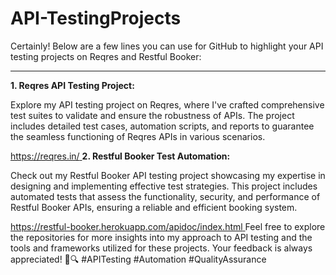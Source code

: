 # API-TestingProjects
Certainly! Below are a few lines you can use for GitHub to highlight your API testing projects on Reqres and Restful Booker:

---

**1. Reqres API Testing Project:**

Explore my API testing project on Reqres, where I've crafted comprehensive test suites to validate and ensure the robustness of APIs. The project includes detailed test cases, automation scripts, and reports to guarantee the seamless functioning of Reqres APIs in various scenarios.

[https://reqres.in/
](url)
**2. Restful Booker Test Automation:**

Check out my Restful Booker API testing project showcasing my expertise in designing and implementing effective test strategies. This project includes automated tests that assess the functionality, security, and performance of Restful Booker APIs, ensuring a reliable and efficient booking system.

[https://restful-booker.herokuapp.com/apidoc/index.html
](url)
Feel free to explore the repositories for more insights into my approach to API testing and the tools and frameworks utilized for these projects. Your feedback is always appreciated! 🚀🔍 #APITesting #Automation #QualityAssurance

